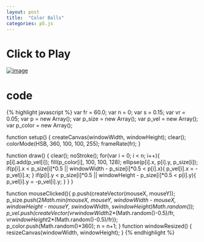 ```yaml
---
layout: post
title:  "Color Balls"
categories: p5.js
---
```

# Click to Play
[![image](https://kazufumiw.github.io/generativeplayground/images/colorballs.png)](https://kazufumiw.github.io/generativeplayground/colorball/)

# code
{% highlight javascript %}
var fr = 60.0;
var n = 0;
var s = 0.15;
var vr = 0.05;
var p = new Array();
var p_size = new Array();
var p_vel = new Array();
var p_color = new Array();

function setup() {
	createCanvas(windowWidth, windowHeight);
	clear();
  colorMode(HSB, 360, 100, 100, 255);
  frameRate(fr);
}

function draw() {
  clear();
  noStroke();
  for(var i = 0; i < n; i++){
    p[i].add(p_vel[i]);
    fill(p_color[i], 100, 100, 128);
    ellipse(p[i].x, p[i].y, p_size[i]);
    if(p[i].x < p_size[i]*0.5 || windowWidth - p_size[i]*0.5 < p[i].x){
      p_vel[i].x = -p_vel[i].x;
    }
    if(p[i].y < p_size[i]*0.5 || windowHeight - p_size[i]*0.5 < p[i].y){
      p_vel[i].y = -p_vel[i].y;
    }
  }
}

function mouseClicked(){
  p.push(createVector(mouseX, mouseY));
  p_size.push(2*Math.min(mouseX, mouseY, windowWidth - mouseX, windowHeight - mouseY, s*windowWidth, s*windowHeight)*Math.random());
  p_vel.push(createVector(vr*windowWidth*2*(Math.random()-0.5)/fr, vr*windowHeight*2*(Math.random()-0.5)/fr));
  p_color.push(Math.random()*360);
  n = n+1;
}
function windowResized() {
    resizeCanvas(windowWidth, windowHeight);
}
{% endhighlight %}
